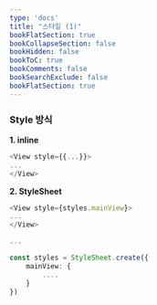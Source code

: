 ```yaml
---
type: 'docs'
title: "스타일 (1)"
bookFlatSection: true
bookCollapseSection: false
bookHidden: false
bookToC: true
bookComments: false
bookSearchExclude: false
bookFlatSection: true
---
```


### Style 방식

**1. inline**

```ts
<View style={{...}}>
...
</View>
```


**2. StyleSheet**

```ts
<View style={styles.mainView}>
...
</View>

...

const styles = StyleSheet.create({
    mainView: {
        ....
    }
})
```

